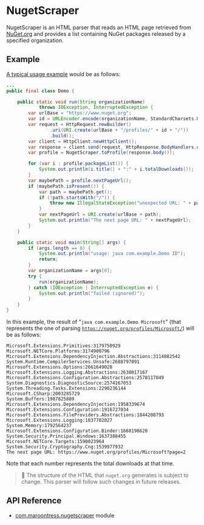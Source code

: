 # NugetScraper

NugetScraper is an HTML parser that reads an HTML page retrieved from
[NuGet.org] and provides a list containing NuGet packages released by a
specified organization.

## Example

[A typical usage example](src/test/java/com/example/Demo.java) would be as
follows:

```java
...
public final class Demo {

    public static void run(String organizationName)
            throws IOException, InterruptedException {
        var urlBase = "https://www.nuget.org";
        var id = URLEncoder.encode(organizationName, StandardCharsets.UTF_8);
        var request = HttpRequest.newBuilder()
                .uri(URI.create(urlBase + "/profiles/" + id + "/"))
                .build();
        var client = HttpClient.newHttpClient();
        var response = client.send(request, HttpResponse.BodyHandlers.ofString());
        var profile = NugetScraper.toProfile(response.body());

        for (var i : profile.packageList()) {
            System.out.println(i.title() + ":" + i.totalDownloads());
        }
        var maybePath = profile.nextPageUrl();
        if (maybePath.isPresent()) {
            var path = maybePath.get();
            if (!path.startsWith("/")) {
                throw new IllegalStateException("unexpected URL: " + path);
            }
            var nextPageUrl = URI.create(urlBase + path);
            System.out.println("The next page URL: " + nextPageUrl);
        }
    }

    public static void main(String[] args) {
        if (args.length == 0) {
            System.out.println("usage: java com.example.Demo ID");
            return;
        }
        var organizationName = args[0];
        try {
            run(organizationName);
        } catch (IOException | InterruptedException e) {
            System.out.println("failed (ignored)");
        }
    }
}
```

In this example, the result of "`java com.example.Demo Microsoft`" (that
represents the one of parsing [`https://nuget.org/profiles/Microsoft/`][nuget-microsoft]) will be as
follows:

```plaintext
Microsoft.Extensions.Primitives:3179750929
Microsoft.NETCore.Platforms:3174900796
Microsoft.Extensions.DependencyInjection.Abstractions:3114882542
System.Runtime.CompilerServices.Unsafe:2688797891
Microsoft.Extensions.Options:2661649028
Microsoft.Extensions.Logging.Abstractions:2638017167
Microsoft.Extensions.Configuration.Abstractions:2578117049
System.Diagnostics.DiagnosticSource:2574167053
System.Threading.Tasks.Extensions:2290236144
Microsoft.CSharp:2003285729
System.Buffers:1987825889
Microsoft.Extensions.DependencyInjection:1958339674
Microsoft.Extensions.Configuration:1916727034
Microsoft.Extensions.FileProviders.Abstractions:1844208793
Microsoft.Extensions.Logging:1837702027
System.Memory:1792564237
Microsoft.Extensions.Configuration.Binder:1668198620
System.Security.Principal.Windows:1637388455
Microsoft.NETCore.Targets:1590023964
System.Security.Cryptography.Cng:1539977932
The next page URL: https://www.nuget.org/profiles/Microsoft?page=2
```

Note that each number represents the total downloads at that time.

> 🚧 The structure of the HTML that `nuget.org` generates is subject to change.
> This parser will follow such changes in future releases.

## API Reference

- [com.maroontress.nugetscraper][apiref-maroontress.nugetscraper] module

[NuGet.org]: https://nuget.org/
[nuget-microsoft]: https://nuget.org/profiles/Microsoft/
[apiref-maroontress.nugetscraper]:
  https://maroontress.github.io/NugetScraper/api/latest/html/index.html
